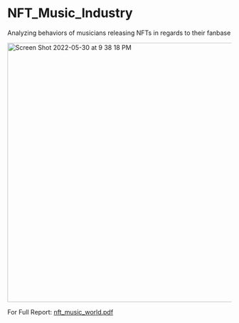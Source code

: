 # NFT_Music_Industry
Analyzing behaviors of musicians releasing NFTs in regards to their fanbase

<img width="583" alt="Screen Shot 2022-05-30 at 9 38 18 PM" src="https://user-images.githubusercontent.com/93554638/171076117-6420d238-bd82-42d1-8c4c-b3e9e2184a1b.png">

For Full Report: [nft_music_world.pdf](https://github.com/alexriess/NFT_Music_Industry/files/8801356/nft_music_world.pdf)
